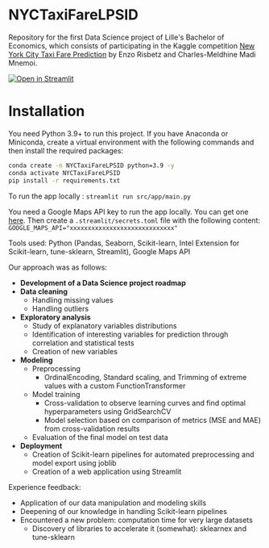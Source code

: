 # NYCTaxiFareLPSID

Repository for the first Data Science project of Lille's Bachelor of Economics, which consists of participating in the Kaggle competition [New York City Taxi Fare Prediction](https://www.kaggle.com/c/new-york-city-taxi-fare-prediction) by Enzo Risbetz and Charles-Meldhine Madi Mnemoi.

[![Open in Streamlit](https://static.streamlit.io/badges/streamlit_badge_black_white.svg)](https://cmnemoi-nyc-taxi-fare.streamlit.app/)

# Installation

You need Python 3.9+ to run this project. If you have Anaconda or Miniconda, create a virtual environment with the following commands and then install the required packages:
```bash
conda create -n NYCTaxiFareLPSID python=3.9 -y
conda activate NYCTaxiFareLPSID
pip install -r requirements.txt
```

To run the app locally : `streamlit run src/app/main.py`

You need a Google Maps API key to run the app locally. You can get one [here](https://developers.google.com/maps/documentation/javascript/get-api-key).
Then create a `.streamlit/secrets.toml` file with the following content: `GOOGLE_MAPS_API="xxxxxxxxxxxxxxxxxxxxxxxxxxxxx"`

Tools used: Python (Pandas, Seaborn, Scikit-learn, Intel Extension for Scikit-learn, tune-sklearn, Streamlit), Google Maps API

Our approach was as follows:
* **Development of a Data Science project roadmap**
* **Data cleaning**
  * Handling missing values
  * Handling outliers
* **Exploratory analysis**
  * Study of explanatory variables distributions
  * Identification of interesting variables for prediction through correlation and statistical tests
  * Creation of new variables
* **Modeling**
  * Preprocessing
    * OrdinalEncoding, Standard scaling, and Trimming of extreme values with a custom FunctionTransformer
  * Model training
    * Cross-validation to observe learning curves and find optimal hyperparameters using GridSearchCV
    * Model selection based on comparison of metrics (MSE and MAE) from cross-validation results
  * Evaluation of the final model on test data
* **Deployment**
  * Creation of Scikit-learn pipelines for automated preprocessing and model export using joblib
  * Creation of a web application using Streamlit

Experience feedback:
* Application of our data manipulation and modeling skills
* Deepening of our knowledge in handling Scikit-learn pipelines
* Encountered a new problem: computation time for very large datasets
  * Discovery of libraries to accelerate it (somewhat): sklearnex and tune-sklearn